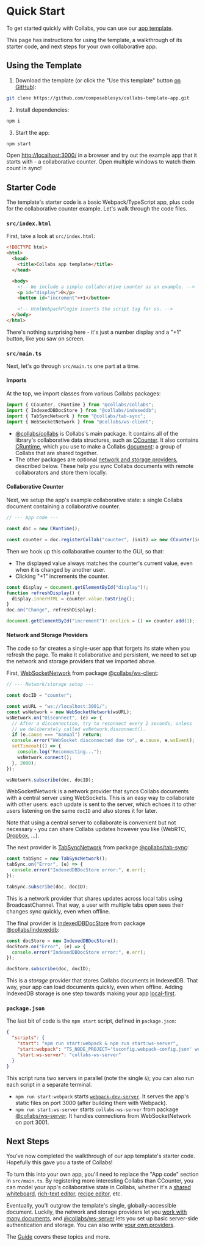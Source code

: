 # Quick Start

To get started quickly with Collabs, you can use our [app template](https://github.com/composablesys/collabs-template-app).

This page has instructions for using the template, a walkthrough of its starter code, and next steps for your own collaborative app.

## Using the Template

1. Download the template (or click the "Use this template" button [on GitHub](https://github.com/composablesys/collabs-template-app)):

```bash
git clone https://github.com/composablesys/collabs-template-app.git
```

2. Install dependencies:

```bash
npm i
```

3. Start the app:

```bash
npm start
```

Open [http://localhost:3000/](http://localhost:3000/) in a browser and try out the example app that it starts with - a collaborative counter. Open multiple windows to watch them count in sync!

## Starter Code

The template's starter code is a basic Webpack/TypeScript app, plus code for the collaborative counter example. Let's walk through the code files.

### `src/index.html`

First, take a look at `src/index.html`:

```html
<!DOCTYPE html>
<html>
  <head>
    <title>Collabs app template</title>
  </head>

  <body>
    <!-- We include a simple collaborative counter as an example. -->
    <p id="display">0</p>
    <button id="increment">+1</button>

    <!-- HtmlWebpackPlugin inserts the script tag for us. -->
  </body>
</html>
```

There's nothing surprising here - it's just a number display and a "+1" button, like you saw on screen.

### `src/main.ts`

Next, let's go through `src/main.ts` one part at a time.

#### Imports

At the top, we import classes from various Collabs packages:

```ts
import { CCounter, CRuntime } from "@collabs/collabs";
import { IndexedDBDocStore } from "@collabs/indexeddb";
import { TabSyncNetwork } from "@collabs/tab-sync";
import { WebSocketNetwork } from "@collabs/ws-client";
```

- [@collabs/collabs](https://www.npmjs.com/package/@collabs/collabs) is Collabs's main package. It contains all of the library's collaborative data structures, such as [CCounter](./api/collabs/classes/CCounter.html). It also contains [CRuntime](./api/collabs/classes/CRuntime.html), which you use to make a Collabs [document](./guide/documents.html): a group of Collabs that are shared together.
- The other packages are optional [network and storage providers](./guide/providers.html), described below. These help you sync Collabs documents with remote collaborators and store them locally.

#### Collaborative Counter

Next, we setup the app's example collaborative state: a single Collabs document containing a collaborative counter.

```ts
// --- App code ---

const doc = new CRuntime();

const counter = doc.registerCollab("counter", (init) => new CCounter(init));
```

Then we hook up this collaborative counter to the GUI, so that:

- The displayed value always matches the counter's current value, even when it is changed by another user.
- Clicking "+1" increments the counter.

```ts
const display = document.getElementById("display")!;
function refreshDisplay() {
  display.innerHTML = counter.value.toString();
}
doc.on("Change", refreshDisplay);

document.getElementById("increment")!.onclick = () => counter.add(1);
```

#### Network and Storage Providers

The code so far creates a single-user app that forgets its state when you refresh the page. To make it collaborative and persistent, we need to set up the network and storage providers that we imported above.

First, [WebSocketNetwork](./api/ws-client/classes/WebSocketNetwork.html) from package [@collabs/ws-client](https://www.npmjs.com/package/@collabs/ws-client):

```ts
// --- Network/storage setup ---

const docID = "counter";

const wsURL = "ws://localhost:3001/";
const wsNetwork = new WebSocketNetwork(wsURL);
wsNetwork.on("Disconnect", (e) => {
  // After a disconnection, try to reconnect every 2 seconds, unless
  // we deliberately called wsNetwork.disconnect().
  if (e.cause === "manual") return;
  console.error("WebSocket disconnected due to", e.cause, e.wsEvent);
  setTimeout(() => {
    console.log("Reconnecting...");
    wsNetwork.connect();
  }, 2000);
});

wsNetwork.subscribe(doc, docID);
```

WebSocketNetwork is a network provider that syncs Collabs documents with a central server using WebSockets. This is an easy way to collaborate with other users: each update is sent to the server, which echoes it to other users listening on the same `docID` and also stores it for later.

Note that using a central server to collaborate is convenient but not necessary - you can share Collabs updates however you like (WebRTC, [Dropbox](https://github.com/mweidner037/fileshare-recipe-editor/), ...).

The next provider is [TabSyncNetwork](./api/tab-sync/classes/TabSyncNetwork.html) from package [@collabs/tab-sync](https://www.npmjs.com/package/@collabs/tab-sync):

```ts
const tabSync = new TabSyncNetwork();
tabSync.on("Error", (e) => {
  console.error("IndexedDBDocStore error:", e.err);
});

tabSync.subscribe(doc, docID);
```

This is a network provider that shares updates across local tabs using BroadcastChannel. That way, a user with multiple tabs open sees their changes sync quickly, even when offline.

The final provider is [IndexedDBDocStore](./api/indexeddb/classes/IndexedDBDocStore.html) from package [@collabs/indexeddb](https://www.npmjs.com/package/@collabs/indexeddb):

```ts
const docStore = new IndexedDBDocStore();
docStore.on("Error", (e) => {
  console.error("IndexedDBDocStore error:", e.err);
});

docStore.subscribe(doc, docID);
```

This is a _storage_ provider that stores Collabs documents in IndexedDB. That way, your app can load documents quickly, even when offline. Adding IndexedDB storage is one step towards making your app [local-first](https://www.inkandswitch.com/local-first/).

### `package.json`

The last bit of code is the `npm start` script, defined in `package.json`:

```json
{
  "scripts": {
    "start": "npm run start:webpack & npm run start:ws-server",
    "start:webpack": "TS_NODE_PROJECT='tsconfig.webpack-config.json' webpack-dev-server",
    "start:ws-server": "collabs-ws-server"
  }
}
```

This script runs two servers in parallel (note the single `&`); you can also run each script in a separate terminal.

- `npm run start:webpack` starts [`webpack-dev-server`](https://webpack.js.org/configuration/dev-server/). It serves the app's static files on port 3000 (after building them with Webpack).
- `npm run start:ws-server` starts `collabs-ws-server` from package [@collabs/ws-server](https://www.npmjs.com/package/@collabs/ws-server). It handles connections from WebSocketNetwork on port 3001.

## Next Steps

You've now completed the walkthrough of our app template's starter code. Hopefully this gave you a taste of Collabs!

To turn this into your own app, you'll need to replace the "App code" section in `src/main.ts`. By registering more interesting Collabs than CCounter, you can model your app's collaborative state in Collabs, whether it's a [shared whiteboard](https://collabs-demos.herokuapp.com/whiteboard/), [rich-text editor](https://collabs-demos.herokuapp.com/rich-text/), [recipe editor](https://collabs-demos.herokuapp.com/recipe-editor/), etc.

Eventually, you'll outgrow the template's single, globally-accessible document. Luckily, the network and storage providers let you [work with many documents](./guide/providers.html#collabs-providers), and [@collabs/ws-server](https://www.npmjs.com/package/@collabs/ws-server) lets you set up basic server-side authentication and storage. You can also write [your own providers](./guide/providers.html#manual).

The [Guide](./guide/) covers these topics and more.
